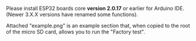 Please install ESP32 boards core **version 2.0.17** or earlier for Arduino IDE. (Newer 3.X.X versions have renamed some functions).

Attached "example.png" is an example section that, when copied to the root of the micro SD card, allows you to run the "Factory test".
